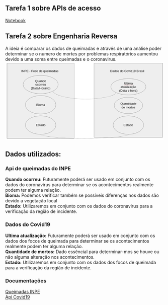 ## Tarefa 1 sobre APIs de acesso
[Notebook](https://github.com/andreytdl/Analise-de-Dados/blob/master/lab01/notebook/Dado%20de%20queimadas%20pelo%20INPE.ipynb)

## Tarefa 2 sobre Engenharia Reversa
A ideia é comparar os dados de queimadas e através de uma análise poder determinar se o numero de mortes por problemas respiratórios aumentou devido a uma soma entre queimadas e o coronavirus.<br>
<img src="images/imagem.png"/>
<h2>Dados utilizados:</h2>
<h3>Api de queimadas do INPE</h3>
<b>Quando ocorreu:</b> Futuramente poderá ser usado em conjunto com os dados do coronavirus para determinar se os acontecimentos realmente podem ter alguma relação.<br>
<b>Bioma:</b> Podemos verificar também se possíveis diferenças nos dados são devido a vegetação local<br>
<b>Estado:</b> Utilizaremos em conjunto com os dados do coronavirus para a verificação da região de incidente.<br>
<h3>Dados do Covid19</h3>
<b>Ultima atualização:</b> Futuramente poderá ser usado em conjunto com os dados dos focos de queimada para determinar se os acontecimentos realmente podem ter alguma relação.<br>
<b>Quantidade de mortos:</b> Dado essêncial para determinar-mos se houve ou não alguma alteração nos acontecimentos.<br>
<b>Estado:</b> Utilizaremos em conjunto com os dados dos focos de queimada para a verificação da região de incidente.<br>
<h3>Documentações</h3>
<a href="http://queimadas.dgi.inpe.br/queimadas/dados-abertos/apidoc/"> Queimadas INPE </a><br>
<a href="https://covid19-brazil-api-docs.now.sh/"> Api Covid19 </a>
